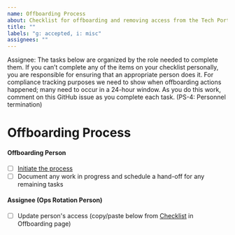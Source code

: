 ```yaml
---
name: Offboarding Process
about: Checklist for offboarding and removing access from the Tech Portfolio team
title: ""
labels: "g: accepted, i: misc"
assignees: ""
---
```



Assignee: The tasks below are organized by the role needed to complete them. If you canʼt complete
any of the items on your checklist personally, you are responsible for ensuring that an appropriate person
does it.
For compliance tracking purposes we need to show when offboarding actions happened; many need to
occur in a 24-hour window. As you do this work, comment on this GitHub issue as you complete each
task. (PS-4: Personnel termination)

# Offboarding Process

#### Offboarding Person

- [ ] [Initiate the process](https://handbook.tts.gsa.gov/leaving-tts/)
- [ ] Document any work in progress and schedule a hand-off for any remaining tasks

#### Assignee (Ops Rotation Person)
- [ ] Update person's access (copy/paste below from [Checklist](https://github.com/18F/tts-tech-portfolio/blob/main/how_we_work/offboarding.md#checklist-to-update-persons-access) in Offboarding page)
